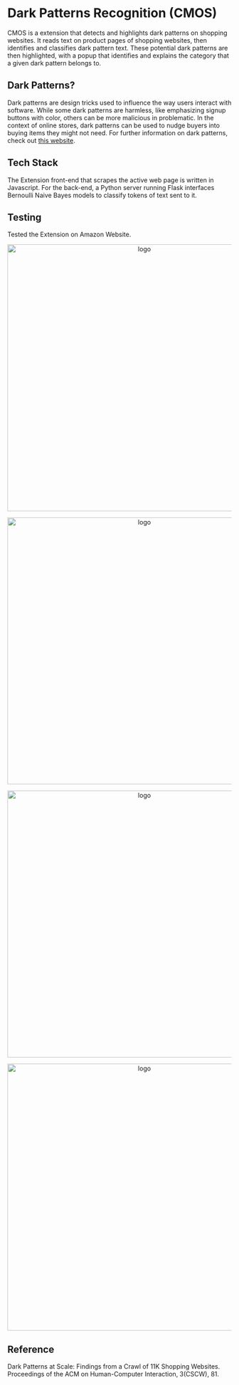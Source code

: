 # Dark Patterns Recognition (CMOS)

CMOS is a extension that detects and highlights dark patterns on shopping websites. It reads text on product pages of shopping websites, then identifies and classifies dark pattern text. These potential dark patterns are then highlighted, with a popup that identifies and explains the category that a given dark pattern belongs to. 

## Dark Patterns?
Dark patterns are design tricks used to influence the way users interact with software. While some dark patterns are harmless, like emphasizing signup buttons with color, others can be more malicious in problematic. In the context of online stores, dark patterns can be used to nudge buyers into buying items they might not need. For further information on dark patterns, check out [this website](https://darkpatterns.org).

## Tech Stack
The Extension front-end that scrapes the active web page is written in Javascript. For the back-end, a Python server running Flask interfaces Bernoulli Naive Bayes models to classify tokens of text sent to it.

## Testing 
Tested the Extension on Amazon Website.
<p align="center">
    <img src="https://github.com/Nikita-silu/Cmos_dark_pattern/assets/123747415/5b3632f5-0bd9-4af3-882a-7d90847492ca" alt="logo" width=600 >
</p>
<p align="center">
    <img src="https://github.com/Nikita-silu/Cmos_dark_pattern/assets/123747415/55189e39-337e-4828-8659-c520dc273464" alt="logo" width=600 >
</p>
<p align="center">
    <img src="https://github.com/Nikita-silu/Cmos_dark_pattern/assets/123747415/e0399c51-fce8-4de4-a716-335807a6f093" alt="logo" width=600 >
</p>
<p align="center">
    <img src="https://github.com/Nikita-silu/Cmos_dark_pattern/assets/123747415/b0679103-1a4f-459f-b2bd-ebf233306f8d" alt="logo" width=600 >
</p>



## Reference
Dark Patterns at Scale: Findings from a Crawl of 11K Shopping Websites. Proceedings of the ACM on Human-Computer Interaction, 3(CSCW), 81.


